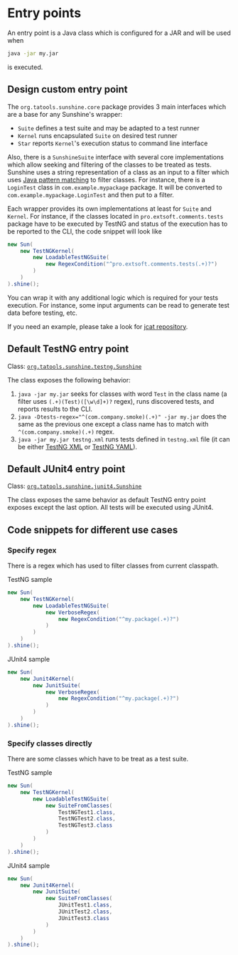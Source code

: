 # Entry points
An entry point is a Java class which is configured for a JAR and will be used when 
```bash
java -jar my.jar
```
is executed.

## Design custom entry point
The `org.tatools.sunshine.core` package provides 3 main interfaces which are a base for any
Sunshine's wrapper:
- `Suite` defines a test suite and may be adapted to a test runner
- `Kernel` runs encapsulated `Suite` on desired test runner
- `Star` reports `Kernel`'s execution status to command line interface

Also, there is a `SunshineSuite` interface with several core implementations which allow seeking
and filtering of the classes to be treated as tests. Sunshine uses a string representation of a class
as an input to a filter which uses 
[Java pattern matching](https://docs.oracle.com/javase/8/docs/api/java/util/regex/Pattern.html)
to filter classes. For instance, there is a `LoginTest` class in `com.example.mypackage` package.
It will be converted to `com.example.mypackage.LoginTest` and then put to a filter.

Each wrapper provides its own implementations at least for `Suite` and `Kernel`. For instance,
if the classes located in `pro.extsoft.comments.tests` package have to be executed by TestNG and
status of the execution has to be reported to the CLI, the code snippet will look like
```java
new Sun(
    new TestNGKernel(
        new LoadableTestNGSuite(
            new RegexCondition("^pro.extsoft.comments.tests(.+)?")
        )
    )
).shine();
```
You can wrap it with any additional logic which is required for your tests execution. For instance,
some input arguments can be read to generate test data before testing, etc.

If you need an example, please take a look for [jcat repository](https://github.com/extsoft/jcat/blob/master/src/main/java/pro/extsoft/comments/App.java).

## Default TestNG entry point
Class: [`org.tatools.sunshine.testng.Sunshine`](https://github.com/tatools/sunshine/blob/master/sunshine-testng/src/main/java/org/tatools/sunshine/testng/Sunshine.java)

The class exposes the following behavior:
1. `java -jar my.jar` seeks for classes with word `Test` in the class name (a filter uses
`(.+)(Test)([\w\d]+)?` regex), runs discovered tests, and reports results to the CLI.
2. `java -Dtests-regex="^(com.company.smoke)(.+)" -jar my.jar` does the same as the previous one except
a class name has to match with `^(com.company.smoke)(.+)` regex.
3. `java -jar my.jar testng.xml` runs tests defined in `testng.xml` file (it can be either
[TestNG XML](http://testng.org/doc/documentation-main.html#testng-xml) or 
[TestNG YAML](http://testng.org/doc/documentation-main.html#yaml)).


## Default JUnit4 entry point
Class: [`org.tatools.sunshine.junit4.Sunshine`](https://github.com/tatools/sunshine/blob/master/sunshine-junit4/src/main/java/org/tatools/sunshine/junit4/Sunshine.java)

The class exposes the same behavior as default TestNG entry point exposes except the last option. All tests will be
executed using JUnit4.

## Code snippets for different use cases
### Specify regex
There is a regex which has used to filter classes from current classpath.

TestNG sample
```java
new Sun(
    new TestNGKernel(
        new LoadableTestNGSuite(
            new VerboseRegex(
                new RegexCondition("^my.package(.+)?")
            )
        )
    )
).shine();
```
JUnit4 sample
```java
new Sun(
    new Junit4Kernel(
        new JunitSuite(
            new VerboseRegex(
                new RegexCondition("^my.package(.+)?")
            )
        )
    )
).shine();
```

### Specify classes directly
There are some classes which have to be treat as a test suite. 

TestNG sample
```java
new Sun(
    new TestNGKernel(
        new LoadableTestNGSuite(
            new SuiteFromClasses(
                TestNGTest1.class,
                TestNGTest2.class,
                TestNGTest3.class
            )
        )
    )
).shine();
```
JUnit4 sample
```java
new Sun(
    new Junit4Kernel(
        new JunitSuite(
            new SuiteFromClasses(
                JUnitTest1.class,
                JUnitTest2.class,
                JUnitTest3.class
            )
        )
    )
).shine();
```
